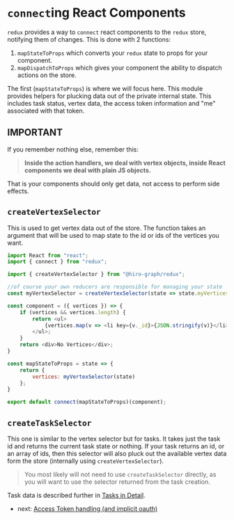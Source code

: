 # `connect`ing React Components

`redux` provides a way to `connect` react components to the `redux` store, notifying them of changes. This is done with 2 functions:

1.  `mapStateToProps` which converts your `redux` state to props for your component.
2.  `mapDispatchToProps` which gives your component the ability to dispatch actions on the store.

The first (`mapStateToProps`) is where we will focus here. This module provides helpers for plucking data out of the private internal state. This includes task status, vertex data, the access token information and "me" associated with that token.

## IMPORTANT

If you remember nothing else, remember this:

> **Inside the action handlers, we deal with vertex objects, inside React components we deal with plain JS objects.**

That is your components should only get data, not access to perform side effects.

## `createVertexSelector`

This is used to get vertex data out of the store. The function takes an argument that will be used to map state to the id or ids of the vertices you want.

```javascript
import React from "react";
import { connect } from "redux";

import { createVertexSelector } from "@hiro-graph/redux";

//of course your own reducers are responsible for managing your state
const myVertexSelector = createVertexSelector(state => state.myVertices);

const component = ({ vertices }) => {
    if (vertices && vertices.length) {
        return <ul>
            {vertices.map(v => <li key={v._id}>{JSON.stringify(v)}</li>}
        </ul>;
    }
    return <div>No Vertices</div>;
}

const mapStateToProps = state => {
    return {
        vertices: myVertexSelector(state)
    };
}

export default connect(mapStateToProps)(component);
```

## `createTaskSelector`

This one is similar to the vertex selector but for tasks. It takes just the task id and returns the current task state or nothing. If your task returns an id, or an array of ids, then this selector will also pluck out the available vertex data form the store (internally using `createVertexSelector`).

> You most likely will not need to use `createTaskSelector` directly, as you will want to use the selector returned from the task creation.

Task data is described further in [Tasks in Detail](./tasks.md).

-   next: [Access Token handling (and implicit oauth)](./token-handling.md)
